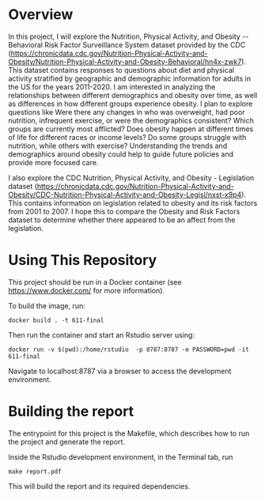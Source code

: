 # Overview

In this project, I will explore the Nutrition, Physical Activity, and Obesity -- Behavioral Risk Factor Surveillance System dataset provided by the CDC (https://chronicdata.cdc.gov/Nutrition-Physical-Activity-and-Obesity/Nutrition-Physical-Activity-and-Obesity-Behavioral/hn4x-zwk7). This dataset contains responses to questions about diet and physical activity stratified by geographic and demographic information for adults in the US for the years 2011-2020. I am interested in analyzing the relationships between different demographics and obesity over time, as well as differences in how different groups experience obesity. I plan to explore questions like Were there any changes in who was overweight, had poor nutrition, infrequent exercise, or were the demographics consistent? Which groups are currently most afflicted? Does obesity happen at different times of life for different races or income levels? Do some groups struggle with nutrition, while others with exercise? Understanding the trends and demographics around obesity could help to guide future policies and provide more focused care. 

I also explore the CDC Nutrition, Physical Activity, and Obesity - Legislation dataset (https://chronicdata.cdc.gov/Nutrition-Physical-Activity-and-Obesity/CDC-Nutrition-Physical-Activity-and-Obesity-Legisl/nxst-x9p4). This contains information on legislation related to obesity and its risk factors from 2001 to 2007. I hope this to compare the Obesity and Risk Factors dataset to determine whether there appeared to be an affect from the legislation. 

# Using This Repository
This project should be run in a Docker container (see https://www.docker.com/ for more information). 

To build the image, run: 
```
docker build . -t 611-final
```

Then run the container and start an Rstudio server using: 
```
docker run -v $(pwd):/home/rstudio  -p 8787:8787 -e PASSWORD=pwd -it 611-final
```

Navigate to localhost:8787 via a browser to access the development environment. 

# Building the report
The entrypoint for this project is the Makefile, which describes how to run the project and generate the report. 

Inside the Rstudio development environment, in the Terminal tab, run
```
make report.pdf
```

This will build the report and its required dependencies. 
